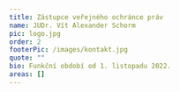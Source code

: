 ```yaml
---
title: Zástupce veřejného ochránce práv
name: JUDr. Vít Alexander Schorm
pic: logo.jpg
order: 2
footerPic: /images/kontakt.jpg
quote: ""
bio: Funkční období od 1. listopadu 2022.
areas: []
---
```

